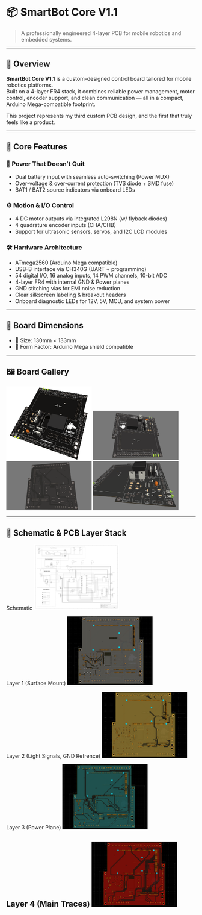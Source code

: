 # 📦 SmartBot Core V1.1

> A professionally engineered 4-layer PCB for mobile robotics and embedded systems.

---

## 🔧 Overview

**SmartBot Core V1.1** is a custom-designed control board tailored for mobile robotics platforms.  
Built on a 4-layer FR4 stack, it combines reliable power management, motor control, encoder support, and clean communication — all in a compact, Arduino Mega-compatible footprint.

This project represents my third custom PCB design, and the first that truly feels like a product.

---

## 🧠 Core Features

### 🔋 Power That Doesn’t Quit
- Dual battery input with seamless auto-switching (Power MUX)
- Over-voltage & over-current protection (TVS diode + SMD fuse)
- BAT1 / BAT2 source indicators via onboard LEDs

### ⚙️ Motion & I/O Control
- 4 DC motor outputs via integrated L298N (w/ flyback diodes)
- 4 quadrature encoder inputs (CHA/CHB)
- Support for ultrasonic sensors, servos, and I2C LCD modules

### 🛠️ Hardware Architecture
- ATmega2560 (Arduino Mega compatible)
- USB-B interface via CH340G (UART + programming)
- 54 digital I/O, 16 analog inputs, 14 PWM channels, 10-bit ADC
- 4-layer FR4 with internal GND & Power planes
- GND stitching vias for EMI noise reduction
- Clear silkscreen labeling & breakout headers
- Onboard diagnostic LEDs for 12V, 5V, MCU, and system power

---

## 📐 Board Dimensions

- 📏 Size: 130mm × 133mm  
- 🧩 Form Factor: Arduino Mega shield compatible

---

## 🖼️ Board Gallery

<img src="pics/logo.png" width="45%">
<img src="pics/pcb3.png" width="45%">
<img src="pics/pcb4.png" width="45%">
<img src="pics/pcb5.png" width="45%">

---

## 🧱 Schematic & PCB Layer Stack
Schematic
<img src="pics/schematic.png" width="45%">

Layer 1 (Surface Mount)
<img src="pics/Layer1.PNG" width="45%">

Layer 2 (Light Signals, GND Refrence)
<img src="pics/Layer2.PNG" width="45%">

Layer 3 (Power Plane)
<img src="pics/layer3.PNG" width="45%">

Layer 4 (Main Traces)
<img src="pics/Layer4.PNG" width="45%">
---